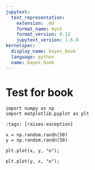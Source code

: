 ```yaml
---
jupytext:
  text_representation:
    extension: .md
    format_name: myst
    format_version: 0.12
    jupytext_version: 1.6.0
kernelspec:
  display_name: bayes_book
  language: python
  name: bayes_book
---
```


# Test for book

```{code-cell} ipython3
import numpy as np
import matplotlib.pyplot as plt
```

```{code-cell} ipython3
:tags: [raises-exception]

x = np.random.randn(50)
y = np.random.randn(50)
```

```{code-cell} ipython3
plt.plot(x, y, "o");
```

```{code-cell} ipython3
plt.plot(y, x, "o");
```
